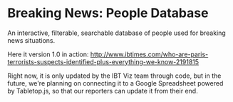 # Breaking News: People Database
An interactive, filterable, searchable database of people used for breaking news situations.

Here it version 1.0 in action: http://www.ibtimes.com/who-are-paris-terrorists-suspects-identified-plus-everything-we-know-2191815

Right now, it is only updated by the IBT Viz team through code, but in the future, we're planning on connecting it to a Google Spreadsheet powered by Tabletop.js, so that our reporters can update it from their end.
